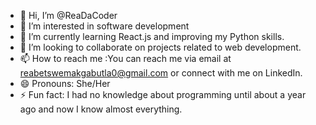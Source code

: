 - 👋 Hi, I’m @ReaDaCoder
- 👀 I’m interested in software development
- 🌱 I’m currently learning React.js and improving my Python skills.
- 💞️ I’m looking to collaborate on projects related to web development.
- 📫 How to reach me :You can reach me via email at reabetswemakgabutla0@gmail.com or connect with me on LinkedIn.
- 😄 Pronouns: She/Her
- ⚡ Fun fact: I had no knowledge about programming until about a year ago and now I know almost everything.

<!---
ReaDaCoder/ReaDaCoder is a ✨ special ✨ repository because its `README.md` (this file) appears on your GitHub profile.
You can click the Preview link to take a look at your changes.
--->
